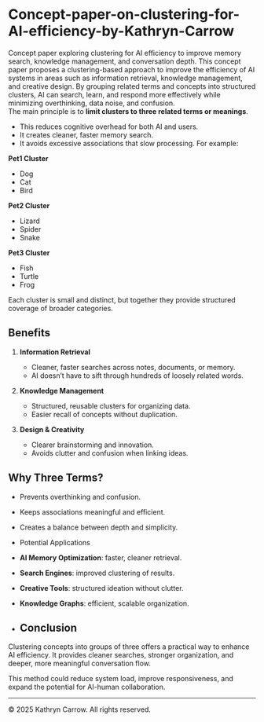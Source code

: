 # Concept-paper-on-clustering-for-AI-efficiency-by-Kathryn-Carrow
Concept paper exploring clustering for AI efficiency to improve memory search, knowledge management, and conversation depth.
This concept paper proposes a clustering-based approach to improve the efficiency of AI systems in areas such as information retrieval, knowledge management, and creative design. By grouping related terms and concepts into structured clusters, AI can search, learn, and respond more effectively while minimizing overthinking, data noise, and confusion.  
The main principle is to **limit clusters to three related terms or meanings**.  
- This reduces cognitive overhead for both AI and users.  
- It creates cleaner, faster memory search.  
- It avoids excessive associations that slow processing.
For example:  

**Pet1 Cluster**  
- Dog  
- Cat  
- Bird  

**Pet2 Cluster**  
- Lizard  
- Spider  
- Snake  

**Pet3 Cluster**  
- Fish  
- Turtle  
- Frog  

Each cluster is small and distinct, but together they provide structured coverage of broader categories.  

## Benefits  
1. **Information Retrieval**  
   - Cleaner, faster searches across notes, documents, or memory.  
   - AI doesn’t have to sift through hundreds of loosely related words.  

2. **Knowledge Management**  
   - Structured, reusable clusters for organizing data.  
   - Easier recall of concepts without duplication.  

3. **Design & Creativity**  
   - Clearer brainstorming and innovation.  
   - Avoids clutter and confusion when linking ideas.  

## Why Three Terms?  
- Prevents overthinking and confusion.  
- Keeps associations meaningful and efficient.  
- Creates a balance between depth and simplicity.

- Potential Applications  
- **AI Memory Optimization**: faster, cleaner retrieval.  
- **Search Engines**: improved clustering of results.  
- **Creative Tools**: structured ideation without clutter.  
- **Knowledge Graphs**: efficient, scalable organization.

- ## Conclusion  
Clustering concepts into groups of three offers a practical way to enhance AI efficiency. It provides cleaner searches, stronger organization, and deeper, more meaningful conversation flow.  

This method could reduce system load, improve responsiveness, and expand the potential for AI-human collaboration.  

---

© 2025 Kathryn Carrow. All rights reserved.  
